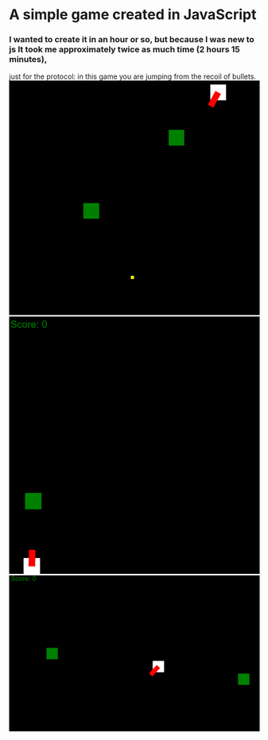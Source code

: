 # A simple game created in JavaScript
### I wanted to create it in an hour or so, but because I was new to js It took me approximately twice as much time (2 hours 15 minutes),
just for the protocol: in this game you are jumping from the recoil of bullets.
![This is a alt text.](/examples/sample1.png "This is a sample image.")
![This is a alt text.](/examples/sample2.png "This is a sample image.")
![This is a alt text.](/examples/sample3.png "This is a sample image.")
    

    
    








